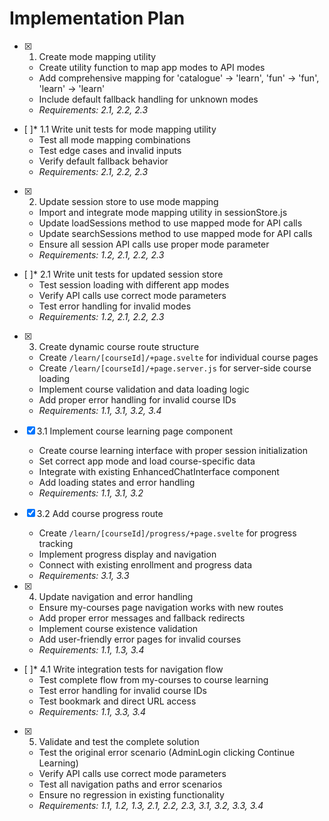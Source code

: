 # Implementation Plan

- [x] 1. Create mode mapping utility
  - Create utility function to map app modes to API modes
  - Add comprehensive mapping for 'catalogue' -> 'learn', 'fun' -> 'fun', 'learn' -> 'learn'
  - Include default fallback handling for unknown modes
  - _Requirements: 2.1, 2.2, 2.3_

- [ ]\* 1.1 Write unit tests for mode mapping utility
  - Test all mode mapping combinations
  - Test edge cases and invalid inputs
  - Verify default fallback behavior
  - _Requirements: 2.1, 2.2, 2.3_

- [x] 2. Update session store to use mode mapping
  - Import and integrate mode mapping utility in sessionStore.js
  - Update loadSessions method to use mapped mode for API calls
  - Update searchSessions method to use mapped mode for API calls
  - Ensure all session API calls use proper mode parameter
  - _Requirements: 1.2, 2.1, 2.2, 2.3_

- [ ]\* 2.1 Write unit tests for updated session store
  - Test session loading with different app modes
  - Verify API calls use correct mode parameters
  - Test error handling for invalid modes
  - _Requirements: 1.2, 2.1, 2.2, 2.3_

- [x] 3. Create dynamic course route structure
  - Create `/learn/[courseId]/+page.svelte` for individual course pages
  - Create `/learn/[courseId]/+page.server.js` for server-side course loading
  - Implement course validation and data loading logic
  - Add proper error handling for invalid course IDs
  - _Requirements: 1.1, 3.1, 3.2, 3.4_

- [x] 3.1 Implement course learning page component
  - Create course learning interface with proper session initialization
  - Set correct app mode and load course-specific data
  - Integrate with existing EnhancedChatInterface component
  - Add loading states and error handling
  - _Requirements: 1.1, 3.1, 3.2_

- [x] 3.2 Add course progress route
  - Create `/learn/[courseId]/progress/+page.svelte` for progress tracking
  - Implement progress display and navigation
  - Connect with existing enrollment and progress data
  - _Requirements: 3.1, 3.3_

- [x] 4. Update navigation and error handling
  - Ensure my-courses page navigation works with new routes
  - Add proper error messages and fallback redirects
  - Implement course existence validation
  - Add user-friendly error pages for invalid courses
  - _Requirements: 1.1, 1.3, 3.4_

- [ ]\* 4.1 Write integration tests for navigation flow
  - Test complete flow from my-courses to course learning
  - Test error handling for invalid course IDs
  - Test bookmark and direct URL access
  - _Requirements: 1.1, 3.3, 3.4_

- [x] 5. Validate and test the complete solution
  - Test the original error scenario (AdminLogin clicking Continue Learning)
  - Verify API calls use correct mode parameters
  - Test all navigation paths and error scenarios
  - Ensure no regression in existing functionality
  - _Requirements: 1.1, 1.2, 1.3, 2.1, 2.2, 2.3, 3.1, 3.2, 3.3, 3.4_
